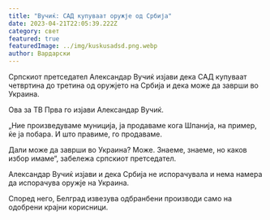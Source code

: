 ```yaml
---
title: "Вучиќ: САД купуваат оружје од Србија"
date: 2023-04-21T22:05:39.222Z
category: свет
featured: true
featuredImage: ../img/kuskusadsd.png.webp
author: Вардарски
---
```


Српскиот претседател Александар Вучиќ изјави дека САД купуваат четвртина до третина од оружјето на Србија и дека може да заврши во Украина.

Ова за ТВ Прва го изјави Александар Вучиќ.

„Ние произведуваме муниција, ја продаваме кога Шпанија, на пример, ќе ја побара. И што правиме, го продаваме.

Дали може да заврши во Украина? Може. Знаеме, знаеме, но каков избор имаме“, забележа српскиот претседател.

Александар Вучиќ изјави и дека Србија не испорачувала и нема намера да испорачува оружје на Украина.

Според него, Белград извезува одбранбени производи само на одобрени крајни корисници.
